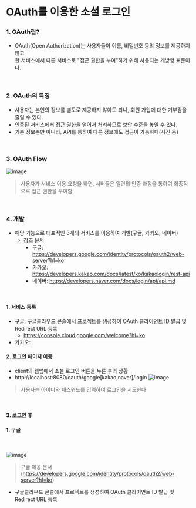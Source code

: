<h1>OAuth를 이용한 소셜 로그인</h1>

<h3>1. OAuth란?</h3>

- OAuth(Open Authorization)는 사용자들이 이름, 비밀번호 등의 정보를 제공하지 않고</br>한 서비스에서 다른 서비스로 "접근 권한을 부여"하기 위해 사용되는 개방형 표준이다.

<br/>

<h3>2. OAuth의 특징</h3>

- 사용자는 본인의 정보를 별도로 제공하지 않아도 되니, 회원 가입에 대한 거부감을 줄일 수 있다.
- 인증된 서비스에서 접근 권한을 얻어서 처리하므로 보안 수준을 높일 수 있다.
- 기본 정보뿐만 아니라, API를 통하여 다른 정보에도 접근이 가능하다(사진 등)

<br/>

<h3>3. OAuth Flow</h3>

![image](https://github.com/user-attachments/assets/e01a3d1d-a558-44ad-9d3a-7a93e2edb348)
>사용자가 서비스 이용 요청을 하면, 서버들은 일련의 인증 과정을 통하여 최종적으로 접근 권한을 부여함

<br/>

<h3>4. 개발</h3>

- 해당 기능으로 대표적인 3개의 서비스를 이용하여 개발(구글, 카카오, 네이버)
  - 참조 문서
    - 구글: https://developers.google.com/identity/protocols/oauth2/web-server?hl=ko
    - 카카오: https://developers.kakao.com/docs/latest/ko/kakaologin/rest-api
    - 네이버: https://developers.naver.com/docs/login/api/api.md
  
<br/>

<h4>1. 서비스 등록</h4>

- 구글: 구글클라우드 콘솔에서 프로젝트를 생성하여 OAuth 클라이언트 ID 발급 및 Redirect URL 등록
  - https://console.cloud.google.com/welcome?hl=ko
- 카카오: 

<h4>2. 로그인 페이지 이동</h4>

- client의 웹앱에서 소셜 로그인 버튼을 누른 후의 상황
- http://localhost:8080/oauth/google[kakao,naver]/login
![image](https://github.com/user-attachments/assets/0189d503-e350-4a2c-b547-15a1134e199f)
> 사용자는 아이디와 패스워드를 입력하여 로그인을 시도한다

<br/>

<h4>3. 로그인 후</h4>



<h4>1. 구글</h4>

</br>

![image](https://github.com/user-attachments/assets/8cdfd977-432a-4a74-b80d-1c110ebf37f3)
> 구글 제공 문서(https://developers.google.com/identity/protocols/oauth2/web-server?hl=ko)

- 구글클라우드 콘솔에서 프로젝트를 생성하여 OAuth 클라이언트 ID 발급 및 Redirect URL 등록

